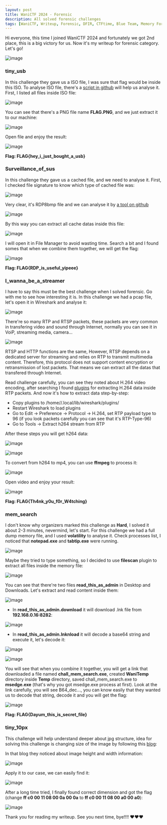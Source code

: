 ```yaml
---
layout: post
title: WaniCTF 2024 - Forensic 
description: All solved forensic challenges
tags: [WaniCTF, Writeup, Forensic, DFIR, CTFtime, Blue Team, Memory Forensic, Network Forensic]
---
```


Hi everyone, this time I joined WaniCTF 2024 and fortunately we got 2nd place, this is a big victory for us. Now it's my writeup for forensic category. Let's go! 

![image](https://github.com/odintheprotector/odintheprotector.github.io/assets/75618225/0d1e14fa-b060-4841-be23-c93a424de706)

### tiny_usb
In this challenge they gave us a ISO file, I was sure that flag would be inside this ISO. To analyse ISO file, there's a [script in github](https://github.com/evild3ad/isodump) will help us analyse it. 
First, I listed all files inside ISO file:

![image](https://github.com/odintheprotector/odintheprotector.github.io/assets/75618225/6e31ac29-2b01-479b-a839-39f9d5c0a0e5)

You can see that there's a PNG file name **FLAG.PNG**, and we just extract it to our machine: 

![image](https://github.com/odintheprotector/odintheprotector.github.io/assets/75618225/82d75fd3-9587-4f6f-a961-5adb26affb6d)

Open file and enjoy the result: 

![image](https://github.com/odintheprotector/odintheprotector.github.io/assets/75618225/bf12b4dd-0c8c-479e-b0aa-a68ed2d25599)

**Flag: FLAG{hey_i_just_bought_a_usb}**

### Surveillance_of_sus

In this challenge they gave us a cached file, and we need to analyse it. First, I checked file signature to know which type of cached file was:

![image](https://github.com/odintheprotector/odintheprotector.github.io/assets/75618225/cb2b7ec9-d830-41df-81b7-bbf3612a63be)

Very clear, it's RDP8bmp file and we can analyse it by [a tool on github](https://github.com/ANSSI-FR/bmc-tools)

![image](https://github.com/odintheprotector/odintheprotector.github.io/assets/75618225/6a21c462-14b4-444e-a125-4395d69ab63f)

By this way you can extract all cache datas inside this file:

![image](https://github.com/odintheprotector/odintheprotector.github.io/assets/75618225/65486fd3-8c55-4400-b226-410c9bdb6f34)

I will open it in File Manager to avoid wasting time. Search a bit and I found somes that when we combine them together, we will get the flag: 

![image](https://github.com/odintheprotector/odintheprotector.github.io/assets/75618225/e136a1be-4d99-4dc5-a7d6-aa5019b48d99)

**Flag: FLAG{RDP_is_useful_yipeee}**

### I_wanna_be_a_streamer
I have to say this must be the best challenge when I solved forensic. Go with me to see how interesting it is. In this challenge we had a pcap file, let's open it in Wireshark and analyse it:

![image](https://github.com/odintheprotector/odintheprotector.github.io/assets/75618225/77601bf2-0a90-4cf4-9f3e-5dff65cbb112)

There're so many RTP and RTSP packets, these packets are very common in transfering video and sound through Internet, normally you can see it in VoiP, streaming media, camera...

![image](https://github.com/odintheprotector/odintheprotector.github.io/assets/75618225/a89d04df-124f-4dd5-8c13-4d633c15d231)

RTSP and HTTP functions are the same, However, RTSP depends on a dedicated server for streaming and relies on RTP to transmit multimedia content. Therefore, this protocol does not support content encryption or retransmission of lost packets. That means we can extract all the datas that transfered through Internet.

Read challenge carefully, you can see they noted about H.264 video encoding, after searching I found [plugins](https://github.com/volvet/h264extractor) for extracting H.264 data inside RTP packets. And now it's how to extract data step-by-step:
- Copy plugins to /home/<user>/.local/lib/wireshark/plugins/
- Restart Wireshark to load plugins
- Go to Edit -> Preference -> Protocol -> H.264, set RTP payload type to 96 (if you look packets carefully you can see that it's RTP-Type-96)
- Go to Tools -> Extract h264 stream from RTP

After these steps you will get h264 data: 

![image](https://github.com/odintheprotector/odintheprotector.github.io/assets/75618225/601a6346-0910-4c31-9bd5-0e03173b1abb)

![image](https://github.com/odintheprotector/odintheprotector.github.io/assets/75618225/1f866532-2698-4385-9806-4d251d53f8ac)

To convert from h264 to mp4, you can use **ffmpeg** to process it: 

![image](https://github.com/odintheprotector/odintheprotector.github.io/assets/75618225/b411a085-b42c-4b3f-b795-e57d86295062)

Open video and enjoy your result: 

![image](https://github.com/odintheprotector/odintheprotector.github.io/assets/75618225/6f2a51a4-1d03-4a15-aa9c-0f0f894288fa)

**Flag: FLAG{Th4nk_y0u_f0r_W4tching}**

### mem_search
I don't know why organizers marked this challenge as **Hard**, I solved it about 2-3 minutes, nevermind, let's start. For this challenge we had a full dump memory file, and I used **volatility** to analyse it. Check processes list, I noticed that **notepad.exe** and **tabtip.exe** were running.

![image](https://github.com/odintheprotector/odintheprotector.github.io/assets/75618225/7091debb-d198-496d-b042-feb63c13c7b1)

Maybe they tried to type something, so I decided to use **filescan** plugin to extract all files inside the memory file: 

![image](https://github.com/odintheprotector/odintheprotector.github.io/assets/75618225/3f0b2d48-c2f4-43d1-a7c6-cbea2a011b20)

You can see that there're two files **read_this_as_admin** in Desktop and Downloads. Let's extract and read content inside them: 

![image](https://github.com/odintheprotector/odintheprotector.github.io/assets/75618225/e32af988-f39d-4bcf-98d2-6a074acc0238)

- In **read_this_as_admin.download** it will download .lnk file from **192.168.0.16:8282**:

![image](https://github.com/odintheprotector/odintheprotector.github.io/assets/75618225/7f31f01b-1fb7-4704-b9bb-c4610f835c90)

- In **read_this_as_admin.lnknload** it will decode a base64 string and execute it, let's decode it:

![image](https://github.com/odintheprotector/odintheprotector.github.io/assets/75618225/8e44703f-b8bb-4968-85f9-acb77508803d)

![image](https://github.com/odintheprotector/odintheprotector.github.io/assets/75618225/485e8e0f-8f82-4278-b36d-91b1cf3554aa)

You will see that when you combine it together, you will get a link that downloaded a file named **chall_mem_search.exe**, created **WaniTemp** directory inside **Temp** directory, saved chall_mem_search.exe to **msedge.exe** (that's why you got msedge.exe process at first). Look at the link carefully, you will see B64_dec..., you can know easily that they wanted us to decode that string, decode it and you will get the flag:

![image](https://github.com/odintheprotector/odintheprotector.github.io/assets/75618225/49a1a9d5-2eab-476d-8a98-22c821b01df3)

**Flag: FLAG{Dayum_this_is_secret_file}**

### tiny_10px

This challenge will help understand deeper about jpg structure, idea for solving this challenge is changing size of the image by following this [blog](https://cyberhacktics.com/hiding-information-by-changing-an-images-height/):

In that blog they noticed about image height and width information:

![image](https://github.com/odintheprotector/odintheprotector.github.io/assets/75618225/220d3ea5-6b11-4d03-a80b-3624741e58ba)

Apply it to our case, we can easily find it: 

![image](https://github.com/odintheprotector/odintheprotector.github.io/assets/75618225/315168a1-be99-47b5-a4dd-9d205c5aff99)

After a long time tried, I finally found correct dimension and got the flag (change **ff c0 00 11 08 00 0a 00 0a** to **ff c0 00 11 08 00 a0 00 a0**):

![image](https://github.com/odintheprotector/odintheprotector.github.io/assets/75618225/43cfb194-22fd-4ded-92b1-6d15256ea635)

Thank you for reading my writeup. See you next time, bye!!!! ❤️❤️❤️




